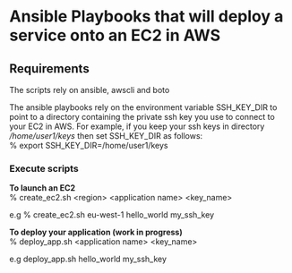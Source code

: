 # Ansible Playbooks that will deploy a service onto an EC2 in AWS

## Requirements
The scripts rely on ansible, awscli and boto

The ansible playbooks rely on the environment variable SSH_KEY_DIR to point to a directory containing the private ssh key you use to connect to your EC2 in AWS. For example, if you keep your ssh keys in directory */home/user1/keys* then set SSH_KEY_DIR as follows:  
% export SSH_KEY_DIR=/home/user1/keys

### Execute scripts
**To launch an EC2**  
% create_ec2.sh \<region\> \<application name\> \<key_name\>  

e.g % create_ec2.sh eu-west-1 hello_world my_ssh_key  

**To deploy your application (work in progress)**  
% deploy_app.sh \<application name\>  \<key_name\>  

e.g deploy_app.sh hello_world my_ssh_key





